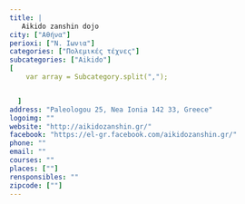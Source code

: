 ```yaml
---
title: |
   Aikido zanshin dojo
city: ["Αθήνα"]
perioxi: ["Ν. Ιωνια"]
categories: ["Πολεμικές τέχνες"]
subcategories: ["Aikido"]
[  
	var array = Subcategory.split(",");


  ]
address: "Paleologou 25, Nea Ionia 142 33, Greece"
logoimg: ""
website: "http://aikidozanshin.gr/"
facebook: "https://el-gr.facebook.com/aikidozanshin.gr/"
phone: ""
email: ""
courses: ""
places: [""]
rensponsibles: ""
zipcode: [""]
---
```




